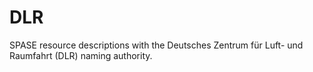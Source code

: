 # DLR
SPASE resource descriptions with the Deutsches Zentrum für Luft- und Raumfahrt  (DLR) naming authority.
